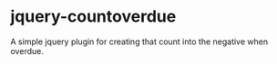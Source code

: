jquery-countoverdue
===================

A simple jquery plugin for creating that count into the negative when overdue.
